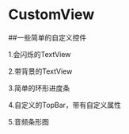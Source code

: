 # CustomView

##一些简单的自定义控件

1.会闪烁的TextView


2.带背景的TextView


3.简单的环形进度条


4.自定义的TopBar，带有自定义属性


5.音频条形图